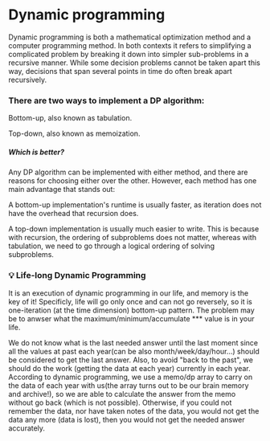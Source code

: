 # Dynamic programming

Dynamic programming is both a mathematical optimization method and a computer programming method. In both contexts it refers to simplifying a complicated problem by breaking it down into simpler sub-problems in a recursive manner. While some decision problems cannot be taken apart this way, decisions that span several points in time do often break apart recursively.


### There are two ways to implement a DP algorithm:

Bottom-up, also known as tabulation.

Top-down, also known as memoization.

##### Which is better?

Any DP algorithm can be implemented with either method, and there are reasons for choosing either over the other. However, each method has one main advantage that stands out:

A bottom-up implementation's runtime is usually faster, as iteration does not have the overhead that recursion does.

A top-down implementation is usually much easier to write. This is because with recursion, the ordering of subproblems does not matter, whereas with tabulation, we need to go through a logical ordering of solving subproblems.

### :bulb: Life-long Dynamic Programming

It is an execution of dynamic programming in our life, and memory is the key of it! Specificly, life will go only once and can not go reversely, so it is one-iteration (at the time dimension) bottom-up pattern. The problem may be to anwser what the maximum/minimum/accumulate *** value is in your life.

We do not know what is the last needed answer until the last moment since all the values at past each year(can be also month/week/day/hour...) should be considered to get the last answer. Also, to avoid "back to the past", we should do the work (getting the data at each year) currently in each year. According to dynamic programming, we use a memo/dp array to carry on the data of each year with us(the array turns out to be our brain memory and archive!), so we are able to calculate the answer from the memo without go back (which is not possible). Otherwise, if you could not remember the data, nor have taken notes of the data, you would not get the data any more (data is lost), then you would not get the needed answer accurately.
